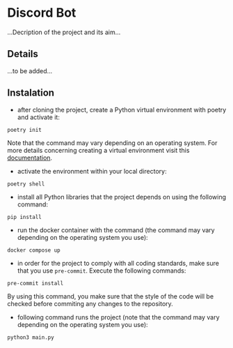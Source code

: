 # Discord Bot
...Decription of the project and its aim...

## Details
...to be added...

## Instalation
- after cloning the project, create a Python virtual environment with poetry and activate it:
```shell
poetry init
```
Note that the command may vary depending on an operating system. For more details concerning creating a virtual environment visit this [documentation](https://python-poetry.org/docs/#installation).
- activate the environment within your local directory:
```shell
poetry shell
```
- install all Python libraries that the project depends on using the following command:
```shell
pip install
```
- run the docker container with the command (the command may vary depending on the operating system you use):
```shell
docker compose up
```
- in order for the project to comply with all coding standards, make sure that you use `pre-commit`. Execute the following commands:
```shell
pre-commit install
```
By using this command, you make sure that the style of the code will be checked before commiting any changes to the repository.

- following command runs the project (note that the command may vary depending on the operating system you use):
```shell
python3 main.py
```
